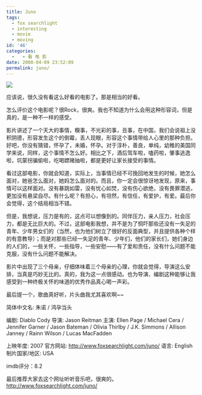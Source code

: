 ```yaml
---
title: Juno
tags:
  - fox searchlight
  - interesting
  - movie
  - moving
id: '46'
categories:
  -   - 看 电 影
date: 2008-04-09 23:52:09
permalink: juno/
---
```


[![](http://lh4.ggpht.com/TangChao.ZJU/R_2PrR81GCI/AAAAAAAAAR4/Igawj2ZbWfc/s144/junofinaloutreach%282%29.jpg)](http://picasaweb.google.com/TangChao.ZJU/nLWIF/photo#5187460319516366882)

应该说，很久没有看这么好看的电影了。那是相当的好看。

怎么评价这个电影呢？很Rock，很爽。我也不知道为什么会用这种形容词，但是真的，是一种不一样的感受。

影片讲述了一个天大的事情，糗事，不光彩的事，丑事，在中国，我们会说祖上没积阴德，形容发生这个的倒霉，丢人现眼，形容这个事情带给人心里的那种负担。好吧，你没有猜错，怀孕了，未婚，怀孕。对于淳朴，善良，单纯，幼稚的美国同学来说，同样，这个事情不怎么好。相比之下，酒后驾车啦，嗑药啦，肇事逃逸啦，坑蒙拐骗偷啦，吃喝嫖赌抽啦，都是更好让家长接受的事情。

看过这部电影，你就会知道，实际上，当事情已经不可挽回地发生的时候，她怎么面对，她爸怎么面对，她妈怎么面对的。而且，你一定会很惊讶地发现，原来，事情可以这样面对。没有暴跳如雷，没有忧心如焚，没有伤心欲绝，没有畏罪潜逃，更加没有悬梁自尽。有什么呢？有担心，有坦然，有信任，有爱护，有爱。最后你会觉得，这个结局相当不错。

但是，我想说，压力是有的，这点可以想像到的。同伴压力，亲人压力，社会压力，都是无比巨大的。不过，这部电影我想，并不是为了恫吓那些还没有一失足的青年、少年男女们的（当然，也为他们树立了很好的反面典型，并且提供各种个样的有意教导）；而是对那些已经一失足的青年、少年们，他们的家长们，她们身边的人们的，一些关怀，一些指导，一些安慰——有了爱和责任，没有什么问题不能克服，没有什么问题不能解决。

影片中出现了三个母亲，仔细体味着三个母亲的心理，你就会觉得，导演这么安排，当真是巧妙无比的。真的，我为这一点很感动。也为导演、编剧这种能够让我感受到一种终极关怀的味道的优秀作品真心喝一声彩。

最后提一个，歌曲真好听，片头曲我尤其喜欢啊~~
<!-- more -->
简体中文名: 朱诺 / 鸿孕当头

编剧: Diablo Cody
导演: Jason Reitman
主演: Ellen Page / Michael Cera / Jennifer Garner / Jason Bateman / Olivia Thirlby / J.K. Simmons / Allison Janney / Rainn Wilson / Lucas MacFadden

上映年度: 2007
官方网站: http://www.foxsearchlight.com/juno/
语言: English
制片国家/地区: USA

imdb评分：8.2

最后推荐大家去这个网址听听音乐吧，很爽的。
http://www.foxsearchlight.com/juno/